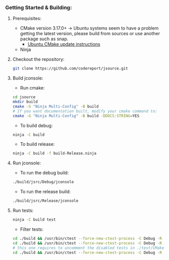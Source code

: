 ### Getting Started & Building:
1. Prerequisites:
   * CMake version 3.17.0+ -> Ubuntu systems seem to have a problem getting the latest version, please build from sources or use another package such as snap. 
     * [Ubuntu CMake update instructions](https://apt.kitware.com/)
   * Ninja
2. Checkout the repository:
    ```sh
    git clone https://github.com/codereport/jsource.git
    ```
3. Build jconsole:    
   * Run cmake:
    ```sh
    cd jsource
    mkdir build
    cmake -G "Ninja Multi-Config" -B build
    # If you want documentation built, modify your cmake command to:
    cmake -G "Ninja Multi-Config" -B build -DDOCS:STRING=YES
    ```
   * To build debug:
    ```sh
    ninja -C build 
    ```
   * To build release:
    ```sh
    ninja -C build -f build-Release.ninja
    ```
4. Run jconsole:
   * To run the debug build:
    ```sh
    ./build/jsrc/Debug/jconsole
    ```
   * To run the release build:
    ```sh
    ./build/jsrc/Release/jconsole
    ```
5. Run tests:
    ```sh
    ninja -C build test
    ```
   * Filter tests:

    ```sh
   cd ./build && /usr/bin/ctest --force-new-ctest-process -C Debug -R hare_ && cd .. #fast
   cd ./build && /usr/bin/ctest --force-new-ctest-process -C Debug -R tortoise_ && cd .. #slow
   # this one requires to uncomment the disabled tests in ./test/CMakeLists.txt
   cd ./build && /usr/bin/ctest --force-new-ctest-process -C Debug -R disabled_ && cd ..
   ```
   
